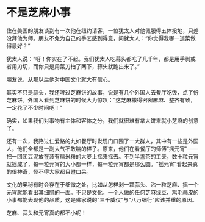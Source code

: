 # 不是芝麻小事

住在美国的朋友谈到有一次他在纽约请客，一位犹太人对他佩服得五体投地，只差没拜他为师。朋友不免为自己的手艺感到得意，问犹太人：“你觉得我哪一道菜做得最好？” 

犹太人说：“呀！你实在了不起。我们犹太人吃蒜头都吃了几千年，都是用手剥或者用刀切，而你只是用菜刀拍了两下，蒜头就跑出来了。” 

朋友说，从那以后他对中国文化就大有信心。 

其实不只是蒜头，我还听过芝麻饼的故事，说是有几个外国人去餐厅吃饭，点了份芝麻饼。外国人看到芝麻饼的时候大为惊叹：“这芝麻撒得密密麻麻、整齐有致，一定花了不少时间吧！” 

确实，如果我们对事物有主体和客体之分，我们就很难有拿大饼来就小芝麻的创意了。 

还有一次，我路过仁爱路的九如餐厅时发现门口围了一大群人，其中有一些是外国人，他们全都是一副大气不敢喘的样子。原来，他们在看餐厅的师傅“摇元宵”——把一团团豆泥放在装有糯米粉的大箩上摇来摇去。不到半盏茶的工夫，数十粒元宵就摇成了，每一粒元宵的大小都一样，每一粒元宵都是那么圆。“摇元宵”看起来真的很神奇，怪不得大家都目瞪口呆。 

文化的奥秘有时会存在于细微之处，比如从怎样剥一颗蒜头、沾一粒芝麻、摇一个元宵就能看出其细腻的一面。不只是文化，一个人做的任何芝麻绿豆、鸡毛蒜皮的小事都能表现他的品质，这是佛家说的“三千威仪”与“八万细行”应该并重的原因。 

芝麻、蒜头和元宵真的都不小呢！